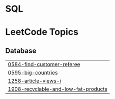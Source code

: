 # SQL
<!---LeetCode Topics Start-->
# LeetCode Topics
## Database
|  |
| ------- |
| [0584-find-customer-referee](https://github.com/codexcherry/SQL/tree/master/0584-find-customer-referee) |
| [0595-big-countries](https://github.com/codexcherry/SQL/tree/master/0595-big-countries) |
| [1258-article-views-i](https://github.com/codexcherry/SQL/tree/master/1258-article-views-i) |
| [1908-recyclable-and-low-fat-products](https://github.com/codexcherry/SQL/tree/master/1908-recyclable-and-low-fat-products) |
<!---LeetCode Topics End-->